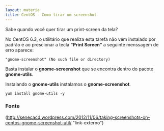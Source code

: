 ```yaml
---
layout: materia
title: CentOS - Como tirar um screenshot
---
```


Sabe quando você quer tirar um print-screen da tela? 

No CentOS 6.3, o utilitário que realiza esta tarefa não vem instalado por padrão e ao prescionar a tecla __"Print Screen"__
a seguinte menssagem de erro aparece:

    "gnome-screenshot" (No such file or directory)


Basta instalar o __gnome-screenshot__ que se encontra dentro do pacote __gnome-utils__.

Instalando o __gnome-utils__ instalamos  o __gnome-screenshot__.

    yum install gnome-utils -y


### Fonte

(http://senecacd.wordpress.com/2012/11/06/taking-screenshots-on-centos-gnome-screenshot-util/ "link-externo")